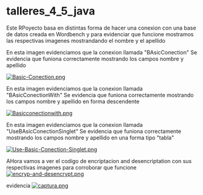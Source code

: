 # talleres_4_5_java

Este RPoyecto basa en distintas forma de hacer una conexion con una base de datos creada en Wordbench y para evidenciar que funcione  mostramos las respectivas imagenes mostrandando el nombre y el apellido




En esta imagen evidenciamos que la conexion llamada "BAsicConection" Se evidencia que funiona correctamente mostrando los campos nombre y apellido


[![Basic-Conection.png](https://i.postimg.cc/hPmD8snY/Basic-Conection.png)](https://postimg.cc/dLqcw8LR)

En esta imagen evidenciamos que la conexion llamada "BAsicConectionWith" Se evidencia que funiona correctamente mostrando los campos nombre y apellido en forma descendente 


[![Basicconectionwith.png](https://i.postimg.cc/CxLvpF7p/Basicconectionwith.png)](https://postimg.cc/JGv3bCSp)

En esta imagen evidenciamos que la conexion llamada "UseBAsicConectionSinglet" Se evidencia que funiona correctamente mostrando los campos nombre y apellido en una forma tipo "tabla"

[![Use-Basic-Conection-Singlet.png](https://i.postimg.cc/xTgRRw2x/Use-Basic-Conection-Singlet.png)](https://postimg.cc/QH91NnV1)

AHora vamos a ver el codigo de encriptacion and desencriptation con sus respectivas imagenes para corroborar que funcione
[![encryp-and-desencrypt.png](https://i.postimg.cc/8cpvfCj1/encryp-and-desencrypt.png)](https://postimg.cc/TLs1ZfVS)

evidencia
[![captura.png](https://i.postimg.cc/HWzXDbhj/captura.png)](https://postimg.cc/8sFjLfDV)
